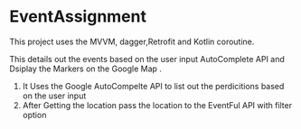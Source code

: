 # EventAssignment
This project uses the MVVM, dagger,Retrofit and Kotlin coroutine.

This details out the events based on the user input AutoComplete API and Dsiplay the Markers on the Google Map .

1) It Uses the Google AutoCompelte API to list out the perdicitions based on the user input 
2) After Getting the location pass the location to the EventFul API with filter option


